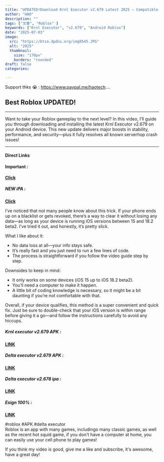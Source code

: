```yaml
---
title: "UPDATED!Download Krnl Executor v2.679 Latest 2025 – Compatible with Best Android Roblox|Best Delta"
author: "HAO"
description: ""
tags: ["文章", "Roblox" ]
keywords: ["Krnl Executor", "v2.679", "Android Roblox"]
date: "2025-07-03"
image:
  src: "https://btso.dpdns.org/img0545.JPG"
  alt: "2025"
  thumbnail:
    size: "170px"
    borders: "rounded"
draft: false
categories:

---
```


Support thks 😭 : https://www.paypal.me/haotech....
<!--more-->

## **Best Roblox UPDATED!**

---

Want to take your Roblox gameplay to the next level?
In this video, I’ll guide you through downloading and installing the latest Krnl Executor v2.679 on your Android device. This new update delivers major boosts in stability, performance, and security—plus it fully resolves all known serverhop crash issues!

---

#### **Direct Links**

#### **<and font style="background: "> Important :</font>** 
**[Click](https://www.paypal.me/haotech)**

##### **<and font style="background: "> NEW iPA : </font>** 
**[Click](https://www.patreon.com/hao8?utm_medium=unknown&utm_source=join_link&utm_campaign=creatorshare_creator&utm_content=copyLink)**

I’ve noticed that not many people know about this trick. If your phone ends up on a blacklist or gets revoked, there’s a way to clear it without losing any data—as long as your device is running iOS versions between 15 and 18.2 beta2. I’ve tried it out, and honestly, it’s pretty slick.

What I like about it:

- No data loss at all—your info stays safe.
- It’s really fast and you just need to run a few lines of code.
- The process is straightforward if you follow the video guide step by step.

Downsides to keep in mind:

- It only works on some devices (iOS 15 up to iOS 18.2 beta2).
- You’ll need a computer to make it happen.
- A little bit of coding knowledge is necessary, so it might be a bit daunting if you’re not comfortable with that.

Overall, if your device qualifies, this method is a super convenient and quick fix. Just be sure to double-check that your iOS version is within range before giving it a go—and follow the instructions carefully to avoid any hiccups.

##### **<font style="background:  ">Krnl executor v2.679 APK :</font>** 
**[LINK](https://www.mediafire.com/file/82ujs3zb1z2nmqm/krnl_release_2.679.762_2025.6.29_34.apk/file)**

##### **<font style="background:  ">Delta executor v2.679 APK :</font>** 
**[LINK](https://www.mediafire.com/file/tk7x1gacwnj5lv6/Delta-2.679.762.apk/file)**

##### **<font style="background:  ">Delta executor v2.678 ipa :</font>** 
**[LINK](https://haee.dpdns.org/post/roblox250703/)**

##### **<font style="background:  ">Esign 100% :</font>** 
**[LINK](https://haee.dpdns.org/post/2507022/)**

#roblox #APK #delta executor  
Roblox is an app with many games, includingo many classic games, as well as the recent hot squid game, if you don't have a computer at home, you can easily use your cell phone to play games!

If you think my video is good, give me a like and subscribe, it's awesome, have a great day!


